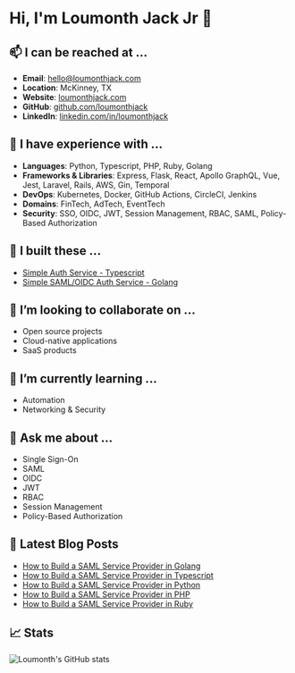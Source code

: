 # Hi, I'm Loumonth Jack Jr 👋

## 📫 I can be reached at ...
- **Email**: [hello@loumonthjack.com](mailto:hello@loumonthjack.com)
- **Location**: McKinney, TX
- **Website**: [loumonthjack.com](https://loumonthjack.com)
- **GitHub**: [github.com/loumonthjack](https://github.com/loumonthjack)
- **LinkedIn**: [linkedin.com/in/loumonthjack](https://linkedin.com/in/loumonthjack)

## 🧰 I have experience with ...
- **Languages**: Python, Typescript, PHP, Ruby, Golang
- **Frameworks & Libraries**: Express, Flask, React, Apollo GraphQL, Vue, Jest, Laravel, Rails, AWS, Gin, Temporal
- **DevOps**: Kubernetes, Docker, GitHub Actions, CircleCI, Jenkins
- **Domains**: FinTech, AdTech, EventTech
- **Security**: SSO, OIDC, JWT, Session Management, RBAC, SAML, Policy-Based Authorization

## 🔭 I built these ...
- [Simple Auth Service - Typescript](https://github.com/loumonthjack/authentication-graphql)
- [Simple SAML/OIDC Auth Service - Golang](https://github.com/loumonthjack/go-auth-system)

## 👯 I’m looking to collaborate on ...
- Open source projects
- Cloud-native applications
- SaaS products

## 🌱 I’m currently learning ...
- Automation
- Networking & Security

## 💬 Ask me about ...
- Single Sign-On
- SAML
- OIDC
- JWT
- RBAC
- Session Management
- Policy-Based Authorization

## 📕 Latest Blog Posts
<!-- BLOG-POST-LIST:START -->
- [How to Build a SAML Service Provider in Golang](https://loumonthjack.com/blog/how-to-build-a-saml-service-provider-in-golang)
- [How to Build a SAML Service Provider in Typescript](https://loumonthjack.com/blog/how-to-build-a-saml-service-provider-in-typescript)
- [How to Build a SAML Service Provider in Python](https://loumonthjack.com/blog/how-to-build-a-saml-service-provider-in-python)
- [How to Build a SAML Service Provider in PHP](https://loumonthjack.com/blog/how-to-build-a-saml-service-provider-in-php)
- [How to Build a SAML Service Provider in Ruby](https://loumonthjack.com/blog/how-to-build-a-saml-service-provider-in-ruby)
<!-- BLOG-POST-LIST:END -->

## 📈 Stats
![Loumonth's GitHub stats](https://github-readme-stats.vercel.app/api?username=loumonthjack&count_private=true&show_icons=true&theme=radical)
